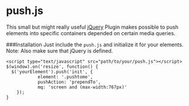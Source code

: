 push.js
======

This small but might really useful [jQuery](http://www.jquery.com) Plugin makes possible to push elements into specific containers depended on certain media queries.

###Installation
Just include the `push.js` and initialize it for your elements.
Note: Also make sure that jQuery is defined.

```
<script type="text/javascript" src="path/to/your/push.js"></script>
$(window).on('resize', function() {
  $('yourElement').push('init', {
			element: '.pushtome',
			pushAction: 'prependTo',
			mq: 'screen and (max-width:767px)'
	});
}
```
